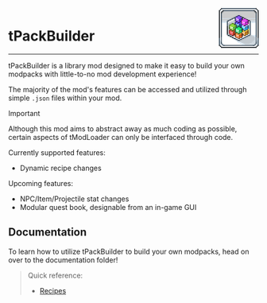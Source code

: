 <img src="icon.png" align="right" width="80" height="80" />

# tPackBuilder

---

tPackBuilder is a library mod designed to make it easy to build your own modpacks with little-to-no mod development experience!

The majority of the mod's features can be accessed and utilized through simple `.json` files within your mod.

> [!IMPORTANT]
> Although this mod aims to abstract away as much coding as possible, certain aspects of tModLoader can only be interfaced through code.

Currently supported features:
- Dynamic recipe changes

Upcoming features:
- NPC/Item/Projectile stat changes
- Modular quest book, designable from an in-game GUI

## Documentation

To learn how to utilize tPackBuilder to build your own modpacks, head on over to the documentation folder!

> Quick reference:
> - [Recipes](https://github.com/bereft-souls/bereft-souls/blob/master/src/PackBuilder/docs/Recipes.md)
